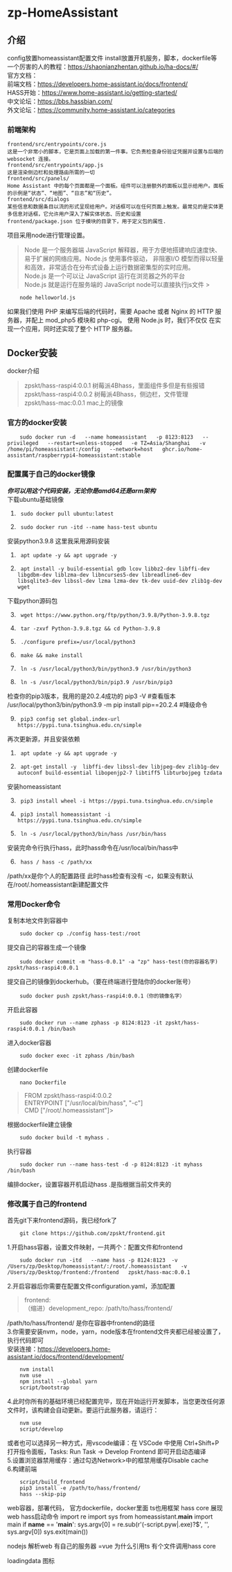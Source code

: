 # zp-HomeAssistant

## 介绍
config放置homeassistant配置文件
install放置开机服务，脚本，dockerfile等  
一个厉害的人的教程：https://shaonianzhentan.github.io/ha-docs/#/    
官方文档：  
前端文档：https://developers.home-assistant.io/docs/frontend/  
HASS开始：https://www.home-assistant.io/getting-started/  
中文论坛：https://bbs.hassbian.com/  
外文论坛：https://community.home-assistant.io/categories
### 前端架构
	frontend/src/entrypoints/core.js 
	这是一个非常小的脚本，它是页面上加载的第一件事。它负责检查身份验证凭据并设置与后端的 websocket 连接。
	frontend/src/entrypoints/app.js
	这是渲染侧边栏和处理路由所需的一切
	frontend/src/panels/
	Home Assistant 中的每个页面都是一个面板。组件可以注册额外的面板以显示给用户。面板的示例是“状态”、“地图”、“日志”和“历史”。
	frontend/src/dialogs
	某些信息和数据条目以流的形式呈现给用户。对话框可以在任何页面上触发。最常见的是实体更多信息对话框，它允许用户深入了解实体状态、历史和设置  
	frontend/package.json 位于模块的目录下，用于定义包的属性.   
项目采用node进行管理设置。
> Node 是一个服务器端 JavaScript 解释器，用于方便地搭建响应速度快、易于扩展的网络应用。Node.js 使用事件驱动， 非阻塞I/O 模型而得以轻量和高效，非常适合在分布式设备上运行数据密集型的实时应用。  
>Node.js 是一个可以让 JavaScript 运行在浏览器之外的平台  
Node.js 就是运行在服务端的 JavaScript
node可以直接执行js文件  >  

		node helloworld.js  
如果我们使用 PHP 来编写后端的代码时，需要 Apache 或者 Nginx 的 HTTP 服务器，并配上 mod_php5 模块和 php-cgi。
使用 Node.js 时，我们不仅仅 在实现一个应用，同时还实现了整个 HTTP 服务器。


## Docker安装
docker介绍  
>zpskt/hass-raspi4:0.0.1 树莓派4Bhass，里面组件多但是有些报错  
zpskt/hass-raspi4:0.0.2 树莓派4Bhass，侧边栏，文件管理  
zpskt/hass-mac:0.0.1 mac上的镜像  

### 官方的docker安装  
		sudo docker run -d   --name homeassistant   -p 8123:8123   --privileged   --restart=unless-stopped   -e TZ=Asia/Shanghai   -v /home/pi/homeassistant:/config   --network=host   ghcr.io/home-assistant/raspberrypi4-homeassistant:stable

### 配置属于自己的docker镜像
***你可以用这个代码安装，无论你是amd64还是arm架构***  
下载ubuntu基础镜像
1.		sudo docker pull ubuntu:latest
2.		sudo docker run -itd --name hass-test ubuntu
安装python3.9.8 这里我采用源码安装    
1.		apt update -y && apt upgrade -y
2.		apt install -y build-essential gdb lcov libbz2-dev libffi-dev libgdbm-dev liblzma-dev libncurses5-dev libreadline6-dev libsqlite3-dev libssl-dev lzma lzma-dev tk-dev uuid-dev zlib1g-dev wget   
下载python源码包  

3.		wget https://www.python.org/ftp/python/3.9.8/Python-3.9.8.tgz
4.		tar -zxvf Python-3.9.8.tgz && cd Python-3.9.8  
5.		./configure prefix=/usr/local/python3   
6.		make && make install   
7.		ln -s /usr/local/python3/bin/python3.9 /usr/bin/python3   
8.		ln -s /usr/local/python3/bin/pip3.9 /usr/bin/pip3   
检查你的pip3版本，我用的是20.2.4成功的
		pip3 -V #查看版本
		/usr/local/python3/bin/python3.9 -m pip install pip==20.2.4 #降级命令

9.		pip3 config set global.index-url https://pypi.tuna.tsinghua.edu.cn/simple

再次更新源，并且安装依赖  

1.		apt update -y && apt upgrade -y
2.		apt-get install -y  libffi-dev libssl-dev libjpeg-dev zlib1g-dev autoconf build-essential libopenjp2-7 libtiff5 libturbojpeg tzdata  
安装homeassistant  

3.		pip3 install wheel -i https://pypi.tuna.tsinghua.edu.cn/simple
4.		pip3 install homeassistant -i https://pypi.tuna.tsinghua.edu.cn/simple  
 
5.		ln -s /usr/local/python3/bin/hass /usr/bin/hass  
安装完命令行执行hass，此时hass命令在/usr/local/bin/hass中  

6.		hass / hass -c /path/xx
/path/xx是你个人的配置路径
此时hass检查有没有 -c，如果没有默认在/root/.homeassistant新建配置文件

### 常用Docker命令  
复制本地文件到容器中  

		sudo docker cp ./config hass-test:/root
提交自己的容器生成一个镜像

		sudo docker commit -m "hass-0.0.1" -a "zp" hass-test(你的容器名字) zpskt/hass-raspi4:0.0.1
提交自己的镜像到dockerhub。（要在终端进行登陆你的docker账号）

		sudo docker push zpskt/hass-raspi4:0.0.1（你的镜像名字）
开启此容器

		sudo docker run --name zphass -p 8124:8123 -it zpskt/hass-raspi4:0.0.1 /bin/bash
进入docker容器

		sudo docker exec -it zphass /bin/bash  
创建dockerfile

		nano Dockerfile  

>  FROM zpskt/hass-raspi4:0.0.2  
	   ENTRYPOINT ["/usr/local/bin/hass", "-c"]  
	   CMD ["/root/.homeassistant"]>


根据dockerfile建立镜像  

		sudo docker build -t myhass .
执行容器

		sudo docker run --name hass-test -d -p 8124:8123 -it myhass /bin/bash
编排docker，设置容器开机启动hass  .是指根据当前文件夹的

	
### 修改属于自己的frontend 
首先git下来frontend源码，我已经fork了  

		git clone https://github.com/zpskt/frontend.git
1.开启hass容器，设置文件映射，一共两个：配置文件和frontend  

		sudo docker run -itd   --name hass -p 8124:8123  -v /Users/zp/Desktop/homeassistant/:/root/.homeassistant   -v /Users/zp/Desktop/frontend:/frontend   zpskt/hass-mac:0.0.1
2.开启容器后你需要在配置文件configuration.yaml，添加配置
>frontend:    
>（缩进）development_repo: /path/to/hass/frontend/  

/path/to/hass/frontend/ 是你在容器中frontend的路径  
3.你需要安装nvm，node，yarn，node版本在frontend文件夹都已经被设置了，执行代码即可  
安装连接：https://developers.home-assistant.io/docs/frontend/development/ 

		nvm install
		nvm use
		npm install --global yarn
		script/bootstrap   

4.此时你所有的基础环境已经配置完毕，现在开始运行开发脚本，当您更改任何源文件时，该构建会自动更新。要运行此服务器，请运行：  

		nvm use
		script/develop
或者也可以选择另一种方式，用vscode编译：在 VSCode 中使用 Ctrl+Shift+P 打开指令面板，Tasks: Run Task -> Develop Frontend 即可开启动态编译  
5.设置浏览器禁用缓存：通过勾选Network>中的框禁用缓存Disable cache  
6.构建前端 

		script/build_frontend
		pip3 install -e /path/to/hass/frontend/
		hass --skip-pip

web容器，部署代码， 官方dockerfile，docker里面    ts也用框架 
hass core   展现web
hass启动命令
	import re
	import sys
	from homeassistant.__main__ import main
	if __name__ == '__main__':
		sys.argv[0] = re.sub(r'(-script\.pyw|\.exe)?$', '', sys.argv[0])
		sys.exit(main())




nodejs 解析web 有自己的服务器 =vue
为什么引用ts
有个文件调用hass core

loadingdata 图标
